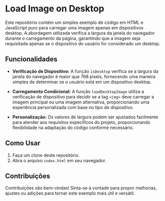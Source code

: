 # Load Image on Desktop

Este repositório contém um simples exemplo de código em HTML e JavaScript puro para carregar uma imagem apenas em dispositivos desktop. A abordagem utilizada verifica a largura da janela do navegador durante o carregamento da página, garantindo que a imagem seja requisitada apenas se o dispositivo do usuário for considerado um desktop.

## Funcionalidades

- **Verificação de Dispositivo:** A função `isDesktop` verifica se a largura da janela do navegador é maior que 768 pixels, fornecendo uma maneira simples de determinar se o usuário está em um dispositivo desktop.

- **Carregamento Condicional:** A função `loadDesktopImage` utiliza a verificação de dispositivo para decidir se a tag `<img>` deve carregar a imagem principal ou uma imagem alternativa, proporcionando uma experiência personalizada com base no tipo de dispositivo.

- **Personalização:** Os valores de largura podem ser ajustados facilmente para atender aos requisitos específicos do projeto, proporcionando flexibilidade na adaptação do código conforme necessário.

## Como Usar

1. Faça um clone deste repositório.
2. Abra o arquivo `index.html` em seu navegador.

## Contribuições

Contribuições são bem-vindas! Sinta-se à vontade para propor melhorias, ajustes ou adições para tornar este exemplo mais útil e versátil.
